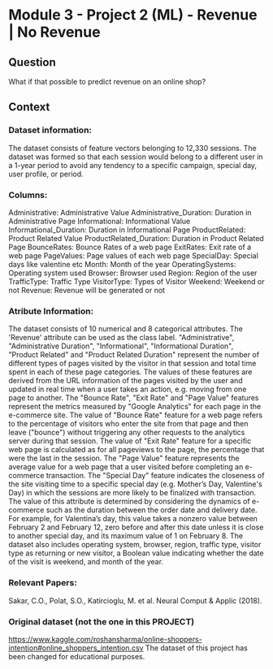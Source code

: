 # Module 3 - Project 2 (ML) - Revenue | No Revenue


## Question
What if that possible to predict revenue on an online shop?

## Context

### Dataset information:
The dataset consists of feature vectors belonging to 12,330 sessions.
The dataset was formed so that each session
would belong to a different user in a 1-year period to avoid
any tendency to a specific campaign, special day, user
profile, or period.

### Columns:

Administrative: Administrative Value
Administrative_Duration: Duration in Administrative Page
Informational: Informational Value
Informational_Duration: Duration in Informational Page
ProductRelated: Product Related Value
ProductRelated_Duration: Duration in Product Related Page
BounceRates: Bounce Rates of a web page
ExitRates: Exit rate of a web page
PageValues: Page values of each web page
SpecialDay: Special days like valentine etc
Month: Month of the year
OperatingSystems: Operating system used
Browser: Browser used
Region: Region of the user
TrafficType: Traffic Type
VisitorType: Types of Visitor
Weekend: Weekend or not
Revenue: Revenue will be generated or not


### Atribute Information:

The dataset consists of 10 numerical and 8 categorical attributes.
The 'Revenue' attribute can be used as the class label.
"Administrative", "Administrative Duration", "Informational", "Informational Duration", "Product Related" and "Product Related Duration" represent the number of different types of pages visited by the visitor in that session and total time spent in each of these page categories. The values of these features are derived from the URL information of the pages visited by the user and updated in real time when a user takes an action, e.g. moving from one page to another. The "Bounce Rate", "Exit Rate" and "Page Value" features represent the metrics measured by "Google Analytics" for each page in the e-commerce site. The value of "Bounce Rate" feature for a web page refers to the percentage of visitors who enter the site from that page and then leave ("bounce") without triggering any other requests to the analytics server during that session. The value of "Exit Rate" feature for a specific web page is calculated as for all pageviews to the page, the percentage that were the last in the session. The "Page Value" feature represents the average value for a web page that a user visited before completing an e-commerce transaction. The "Special Day" feature indicates the closeness of the site visiting time to a specific special day (e.g. Mother’s Day, Valentine's Day) in which the sessions are more likely to be finalized with transaction. The value of this attribute is determined by considering the dynamics of e-commerce such as the duration between the order date and delivery date. For example, for Valentina’s day, this value takes a nonzero value between February 2 and February 12, zero before and after this date unless it is close to another special day, and its maximum value of 1 on February 8. The dataset also includes operating system, browser, region, traffic type, visitor type as returning or new visitor, a Boolean value indicating whether the date of the visit is weekend, and month of the year.


### Relevant Papers:
Sakar, C.O., Polat, S.O., Katircioglu, M. et al. Neural Comput & Applic (2018).

### Original dataset (not the one in this PROJECT)
https://www.kaggle.com/roshansharma/online-shoppers-intention#online_shoppers_intention.csv
The dataset of this project has been changed for educational purposes.


